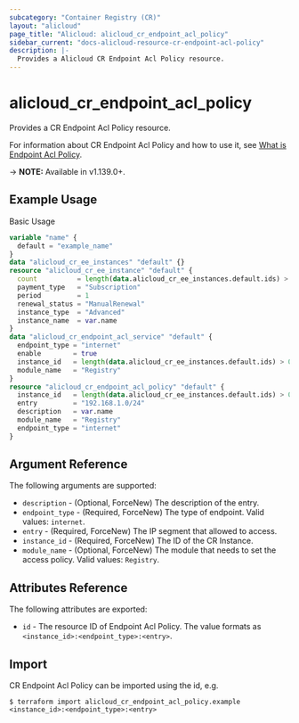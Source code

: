 ```yaml
---
subcategory: "Container Registry (CR)"
layout: "alicloud"
page_title: "Alicloud: alicloud_cr_endpoint_acl_policy"
sidebar_current: "docs-alicloud-resource-cr-endpoint-acl-policy"
description: |-
  Provides a Alicloud CR Endpoint Acl Policy resource.
---
```


# alicloud\_cr\_endpoint\_acl\_policy

Provides a CR Endpoint Acl Policy resource.

For information about CR Endpoint Acl Policy and how to use it, see [What is Endpoint Acl Policy](https://www.alibabacloud.com/help/doc-detail/145275.htm).

-> **NOTE:** Available in v1.139.0+.

## Example Usage

Basic Usage

```terraform
variable "name" {
  default = "example_name"
}
data "alicloud_cr_ee_instances" "default" {}
resource "alicloud_cr_ee_instance" "default" {
  count          = length(data.alicloud_cr_ee_instances.default.ids) > 0 ? 0 : 1
  payment_type   = "Subscription"
  period         = 1
  renewal_status = "ManualRenewal"
  instance_type  = "Advanced"
  instance_name  = var.name
}
data "alicloud_cr_endpoint_acl_service" "default" {
  endpoint_type = "internet"
  enable        = true
  instance_id   = length(data.alicloud_cr_ee_instances.default.ids) > 0 ? data.alicloud_cr_ee_instances.default.ids[0] : concat(alicloud_cr_ee_instance.default.*.id, [""])[0]
  module_name   = "Registry"
}
resource "alicloud_cr_endpoint_acl_policy" "default" {
  instance_id   = length(data.alicloud_cr_ee_instances.default.ids) > 0 ? data.alicloud_cr_ee_instances.default.ids[0] : concat(alicloud_cr_ee_instance.default.*.id, [""])[0]
  entry         = "192.168.1.0/24"
  description   = var.name
  module_name   = "Registry"
  endpoint_type = "internet"
}
```

## Argument Reference

The following arguments are supported:

* `description` - (Optional, ForceNew) The description of the entry.
* `endpoint_type` - (Required, ForceNew) The type of endpoint. Valid values: `internet`.
* `entry` - (Required, ForceNew) The IP segment that allowed to access.
* `instance_id` - (Required, ForceNew) The ID of the CR Instance.
* `module_name` - (Optional, ForceNew) The module that needs to set the access policy. Valid values: `Registry`.

## Attributes Reference

The following attributes are exported:

* `id` - The resource ID of Endpoint Acl Policy. The value formats as `<instance_id>:<endpoint_type>:<entry>`.

## Import

CR Endpoint Acl Policy can be imported using the id, e.g.

```
$ terraform import alicloud_cr_endpoint_acl_policy.example <instance_id>:<endpoint_type>:<entry>
```
